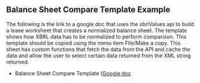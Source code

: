 Balance Sheet Compare Template Example
--
The following is the link to a google doc that uses the xbrlValues api to build a lease worksheet that creates a normalized balance sheet.  The template shows how XBRL data has to be normalized to perform comparison. This template should be copied using the menu item File/Make a copy. This sheet has  custom functions that fetch the data from the API and cache the data and allow the user to select certain data returned from the XML string returned.


* Balance Sheet Compare Template ([Google doc](https://docs.google.com/a/xbrl.us/spreadsheets/d/1NT6dPSJAu8GJX8pq-MlZ17ORixNW7nkW0pdIMq90nH4/edit?usp=sharing)
